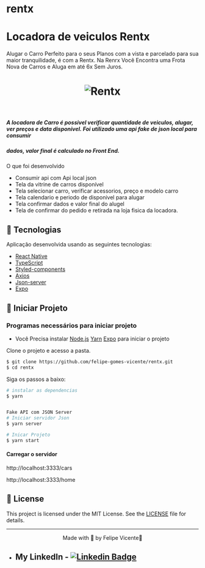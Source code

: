 # rentx

# Locadora de veiculos Rentx

Alugar o Carro Perfeito para o seus Planos com a vista e parcelado para sua maior tranquilidade, é com a Rentx. Na Renrx Você Encontra uma Frota Nova de Carros 
e Aluga em até 6x Sem Juros. 

<h1 align="center">
    <img alt="Rentx" title="Rentx" src="" />
</h1>

<br>

##### A locadora de Carro é possivel verificar quantidade de veiculos, alugar, ver preços e data disponivel. Foi utilizado uma api fake de json local para consumir 
##### dados, valor final é calculado no Front End.

O que foi desenvolvido
- Consumir api com Api local json
- Tela da vitrine de carros disponível
- Tela selecionar carro, verificar acessorios, preço e modelo carro
- Tela calendario e periodo de disponivel para alugar
- Tela confirmar dados e valor final do alugel
- Tela de confirmar do pedido e retirada na loja fisica da locadora.

## 🧪 Tecnologias

Aplicação desenvolvida usando as seguintes tecnologias:

- [React Native](https://reactnative.dev/)
- [TypeScript](https://www.typescriptlang.org/)
- [Styled-components](https://styled-components.com/)
- [Axios](https://github.com/axios/axios)
- [Json-server](https://github.com/typicode/json-server)
- [Expo](https://docs.expo.dev/)

## 🚀 Iniciar Projeto

### Programas necessários para iniciar projeto
- Você Precisa instalar [Node.js](https://nodejs.org/en/download/) [Yarn](https://yarnpkg.com/) [Expo](https://docs.expo.dev/)  para iniciar o projeto

Clone o projeto e acesso a pasta.

```bash
$ git clone https://github.com/felipe-gomes-vicente/rentx.git
$ cd rentx
```

Siga os passos a baixo:

```bash
# instalar as dependencias
$ yarn 


Fake API com JSON Server
# Iniciar servidor Json
$ yarn server

# Inicar Projeto
$ yarn start
```

<h4>Carregar o servidor</h4>
<p>http://localhost:3333/cars</p>
<p>http://localhost:3333/home</p>

## 📝 License

This project is licensed under the MIT License. See the [LICENSE](LICENSE.md) file for details.


---

<p align="center">Made with 💜 by Felipe Vicente👋</p>  

- ## My LinkedIn - [![Linkedin Badge](https://img.shields.io/badge/-FelipeVicente-blue?style=flat-square&logo=Linkedin&logoColor=white&link=https://www.linkedin.com/in/felipe-gomes-vicente/)](https://www.linkedin.com/in/felipe-gomes-vicente/) 
